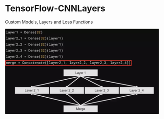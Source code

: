 # TensorFlow-CNNLayers
Custom Models, Layers and Loss Functions


![Image](branched_models.png "TF")

